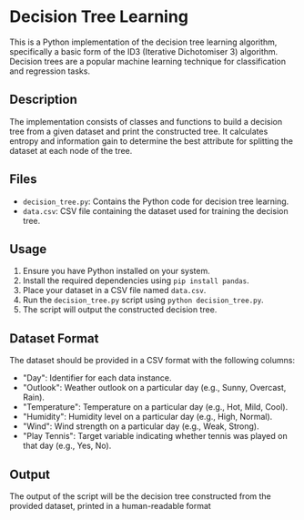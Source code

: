 # Decision Tree Learning

This is a Python implementation of the decision tree learning algorithm, specifically a basic form of the ID3 (Iterative Dichotomiser 3) algorithm. Decision trees are a popular machine learning technique for classification and regression tasks.

## Description

The implementation consists of classes and functions to build a decision tree from a given dataset and print the constructed tree. It calculates entropy and information gain to determine the best attribute for splitting the dataset at each node of the tree.

## Files

- `decision_tree.py`: Contains the Python code for decision tree learning.
- `data.csv`: CSV file containing the dataset used for training the decision tree.

## Usage

1. Ensure you have Python installed on your system.
2. Install the required dependencies using `pip install pandas`.
3. Place your dataset in a CSV file named `data.csv`.
4. Run the `decision_tree.py` script using `python decision_tree.py`.
5. The script will output the constructed decision tree.

## Dataset Format

The dataset should be provided in a CSV format with the following columns:
- "Day": Identifier for each data instance.
- "Outlook": Weather outlook on a particular day (e.g., Sunny, Overcast, Rain).
- "Temperature": Temperature on a particular day (e.g., Hot, Mild, Cool).
- "Humidity": Humidity level on a particular day (e.g., High, Normal).
- "Wind": Wind strength on a particular day (e.g., Weak, Strong).
- "Play Tennis": Target variable indicating whether tennis was played on that day (e.g., Yes, No).

## Output

The output of the script will be the decision tree constructed from the provided dataset, printed in a human-readable format
